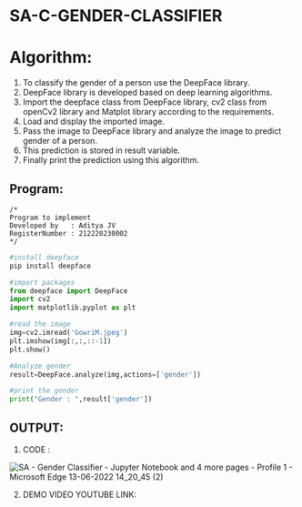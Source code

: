 # SA-C-GENDER-CLASSIFIER
# Algorithm:
1. To classify the gender of a person use the DeepFace library.
2. DeepFace library is developed based on deep learning algorithms.
3. Import the deepface class from DeepFace library, cv2 class from openCv2 library and Matplot library according to the requirements.
4. Load and display the imported image.
5. Pass the image to DeepFace library and analyze the image to predict gender of a person.
6. This prediction is stored in result variable.
7. Finally print the prediction using this algorithm.

## Program:
```
/*
Program to implement 
Developed by   : Aditya JV
RegisterNumber : 212220230002
*/
```
```Python
#install deepface
pip install deepface

#import packages
from deepface import DeepFace
import cv2
import matplotlib.pyplot as plt

#read the image
img=cv2.imread('GowriM.jpeg')
plt.imshow(img[:,:,::-1])
plt.show()

#Analyze gender
result=DeepFace.analyze(img,actions=['gender'])

#print the gender
print("Gender : ",result['gender'])
```
## OUTPUT:

1. CODE :

![SA - Gender Classifier - Jupyter Notebook and 4 more pages - Profile 1 - Microsoft​ Edge 13-06-2022 14_20_45 (2)](https://user-images.githubusercontent.com/75235386/173318058-de42aabf-150c-4d2e-a62d-f45d4d4c3ea1.png)

2. DEMO VIDEO YOUTUBE LINK:


